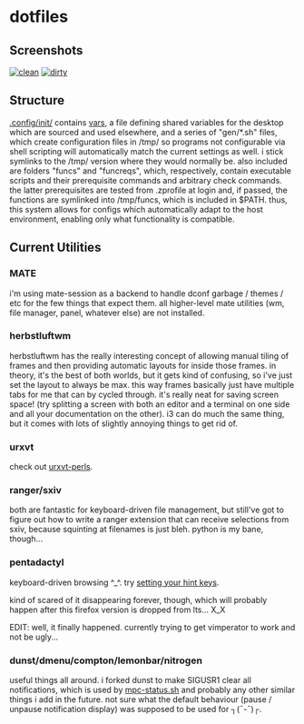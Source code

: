 # dotfiles

## Screenshots

[![clean](https://shmibbles.me/img/scrot/current/clean_small.png)](https://shmibbles.me/img/scrot/current/clean.png) [![dirty](https://shmibbles.me/img/scrot/current/dirty_small.png)](https://shmibbles.me/img/scrot/current/dirty.png)

## Structure

[.config/init/](.config/init) contains [vars](.config/init/vars), a file
defining shared variables for the desktop which are sourced and used elsewhere,
and a series of "gen/*.sh" files, which create configuration files in /tmp/ so
programs not configurable via shell scripting will automatically match the
current settings as well. i stick symlinks to the /tmp/ version where they
would normally be. also included are folders "funcs" and "funcreqs", which,
respectively, contain executable scripts and their prerequisite commands and
arbitrary check commands. the latter prerequisites are tested from .zprofile at
login and, if passed, the functions are symlinked into /tmp/funcs, which is
included in $PATH. thus, this system allows for configs which automatically
adapt to the host environment, enabling only what functionality is compatible.

## Current Utilities

### MATE

i'm using mate-session as a backend to handle dconf garbage / themes / etc for
the few things that expect them. all higher-level mate utilities (wm, file
manager, panel, whatever else) are not installed.

### herbstluftwm

herbstluftwm has the really interesting concept of allowing manual tiling of
frames and then providing automatic layouts for inside those frames. in theory,
it's the best of both worlds, but it gets kind of confusing, so i've just set
the layout to always be max. this way frames basically just have multiple tabs
for me that can by cycled through. it's really neat for saving screen space!
(try splitting a screen with both an editor and a terminal on one side and all
your documentation on the other). i3 can do much the same thing, but it comes
with lots of slightly annoying things to get rid of.

### urxvt

check out
[urxvt-perls](https://github.com/muennich/urxvt-perls).

### ranger/sxiv

both are fantastic for keyboard-driven file management, but still've got to
figure out how to write a ranger extension that can receive selections from
sxiv, because squinting at filenames is just bleh. python is my bane, though...

### pentadactyl

keyboard-driven browsing ^_^. try
[setting your hint keys](http://5digits.org/pentadactyl/faq#faq-hintkeys).

kind of scared of it disappearing forever, though, which will probably happen
after this firefox version is dropped from lts... X_X

EDIT: well, it finally happened. currently trying to get vimperator to work and
not be ugly...

### dunst/dmenu/compton/lemonbar/nitrogen

useful things all around. i forked dunst to make SIGUSR1 clear all
notifications, which is used by
[mpc-status.sh](.config/herbstluftwm/mpc-status.sh)
and probably any other similar things i add in the future. not sure what the
default behaviour (pause / unpause notification display) was supposed to be
used for ┐(¯-¯)┌.

